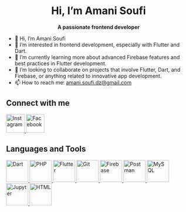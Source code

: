 <div align="center">

# **Hi, I’m Amani Soufi**

**A passionate frontend developer**

</div>



- 👋 Hi, I’m Amani Soufi
- 👀 I’m interested in frontend development, especially with Flutter and Dart.
- 🌱 I’m currently learning more about advanced Firebase features and best practices in Flutter development.
- 💞️ I’m looking to collaborate on projects that involve Flutter, Dart, and Firebase, or anything related to innovative app development.
- 📫 How to reach me: amani.soufi.dz@gmail.com 




## Connect with me

<a href="https://www.instagram.com/flutterwithamani" target="_blank">
  <img src="https://upload.wikimedia.org/wikipedia/commons/a/a5/Instagram_icon.png" alt="Instagram" width="50" height="50" />
</a>
<a href="https://www.facebook.com/flutterwithamani" target="_blank">
  <img src="https://upload.wikimedia.org/wikipedia/commons/5/51/Facebook_f_logo_%282019%29.svg" alt="Facebook" width="50" height="50" />
</a>


## Languages and Tools

<a href="https://dart.dev" target="_blank">
  <img src="https://dwglogo.com/wp-content/uploads/2018/03/Dart_logo.png" alt="Dart" width="60" height="60" />
</a>
<a href="https://www.php.net" target="_blank">
  <img src="![image](https://github.com/user-attachments/assets/76b39102-5749-44cd-a031-d5e667f7cf30)
" alt="PHP" width="60" height="60" />
</a>
<a href="https://flutter.dev" target="_blank">
  <img src="https://upload.wikimedia.org/wikipedia/commons/0/02/Flutter_logo_2021.svg" alt="Flutter" width="60" height="60" />
</a>
<a href="https://git-scm.com" target="_blank">
  <img src="https://upload.wikimedia.org/wikipedia/commons/e/e0/Git-logo.svg" alt="Git" width="60" height="60" />
</a>
<a href="https://firebase.google.com" target="_blank">
  <img src="https://upload.wikimedia.org/wikipedia/commons/6/6a/Firebase_Logo.png" alt="Firebase" width="60" height="60" />
</a>
<a href="https://www.postman.com" target="_blank">
  <img src="https://upload.wikimedia.org/wikipedia/commons/6/67/Postman_Logo.png" alt="Postman" width="60" height="60" />
</a>
<a href="https://www.mysql.com" target="_blank">
  <img src="https://www.svgrepo.com/show/303251/mysql-logo.svg" alt="MySQL" width="60" height="60" />
</a>
<a href="https://jupyter.org" target="_blank">
  <img src="https://upload.wikimedia.org/wikipedia/commons/thumb/3/38/Jupyter_logo.svg/2560px-Jupyter_logo.svg.png" alt="Jupyter" width="60" height="60" />
</a>
<a href="https://www.w3.org/html/" target="_blank">
  <img src="https://upload.wikimedia.org/wikipedia/commons/thumb/4/47/HTML5_logo_and_wordmark.svg/1024px-HTML5_logo_and_wordmark.svg.png" alt="HTML" width="60" height="60" />
</a>

